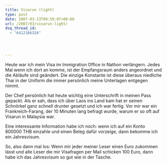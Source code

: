 ```yaml
---
title: Visarun (light)
type: post
date: 2007-03-13T09:59:07+00:00
url: /2007/03/visarun-light/
dsq_thread_id:
  - "6412166326"




---
```

Heute war ich mein Visa im Immigration Office in Nathon verlängern. Jedes Mal wenn ich dort an komme, ist der Empfangsraum anders angeordnet und die Abläufe sind geändert. Die einzige Konstante ist diese überaus niedliche Thai in der Uniform die immer persönlich meine Unterlagen entgegen nimmt.

Der Chef persönlich hat heute wichtig eine Unterschrift in meinen Pass gepackt. Als er sah, dass ich über Laos ins Land kam hat er seinen Schnörkel ganz schnell drunter gesetzt und ich war fertig. Vor mir war ein Frankreich-Farang, der 10 Minuten lang befragt wurde, warum er so oft auf Visarun in Malaysia war.

Eine interessante Information habe ich noch: wenn ich auf ein Konto 800000 THB einzahle und einen Beleg dafür vorzeige, dann bekomme ich ein Jahresvisum.

So, also dann mal los: Wenn mir jeder meiner Leser einen Euro zukommen lässt und alle Leser die mir Visafragen per Mail schicken 100 Euro, dann habe ich das Jahresvisum so gut wie in der Tasche.
